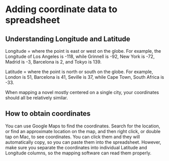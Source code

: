 # Adding coordinate data to spreadsheet

## Understanding Longitude and Latitude

Longitude = where the point is east or west on the globe. For example, the Longitude of Los Angeles is -118, while Grinnell is -92, New York is -72, Madrid is -3, Barcelona is 2, and Tokyo is 139.

Latitude = where the point is north or south on the globe. For example, London is 51, Barcelona is 41, Seville is 37, while Cape Town, South Africa is -33.

When mapping a novel mostly centered on a single city, your coordinates should all be relatively similar.

## How to obtain coordinates

You can use Google Maps to find the coordinates. Search for the location, or find an approximate location on the map, and then right click, or double tap on Mac, to see coordinates. You can click them and they will automatically copy, so you can paste them into the spreadsheet. However, make sure you separate the coordinates into individual Latitude and Longitude columns, so the mapping software can read them properly.
